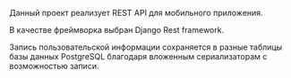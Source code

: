 Данный проект реализует REST API для мобильного приложения.

В качестве фреймворка выбран Django Rest framework.

Запись пользовательской информации сохраняется в разные таблицы базы данных PostgreSQL благодаря вложенным сериализаторам с возможностью записи.